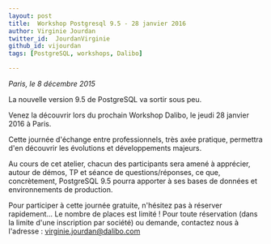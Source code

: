 ```yaml
---
layout: post
title:  Workshop Postgresql 9.5 - 28 janvier 2016
author: Virginie Jourdan
twitter_id:  JourdanVirginie   
github_id: vijourdan
tags: [PostgreSQL, workshops, Dalibo]

---
```

*Paris, le 8 décembre 2015*

La nouvelle version 9.5 de PostgreSQL va sortir sous peu.

Venez la découvrir lors du prochain Workshop Dalibo, le jeudi 28 janvier 2016 à Paris.


<!--MORE-->


Cette journée d'échange entre professionnels, très axée pratique, permettra d'en découvrir les évolutions et développements majeurs. 

Au cours de cet atelier, chacun des participants sera amené à apprécier, autour de démos, TP et séance de questions/réponses, ce que, concrètement, PostgreSQL 9.5 pourra apporter à ses bases de données et environnements de production.

Pour participer à cette journée gratuite, n'hésitez pas à réserver rapidement… Le nombre de places est limité !
Pour toute réservation (dans la limite d'une inscription par société) ou demande, contactez nous à l'adresse : [virginie.jourdan@dalibo.com](virginie.jourdan@dalibo.com) 

